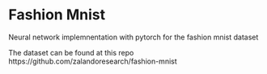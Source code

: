 # Fashion Mnist

<p>Neural network implemnentation with pytorch for the fashion mnist dataset</p>
<p>The dataset can be found at this repo https://github.com/zalandoresearch/fashion-mnist</p>


